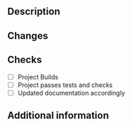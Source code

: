 ## Description
<Description of the pull request>

## Changes
<Changes made> 

## Checks
- [ ] Project Builds
- [ ] Project passes tests and checks
- [ ] Updated documentation accordingly
 
## Additional information
